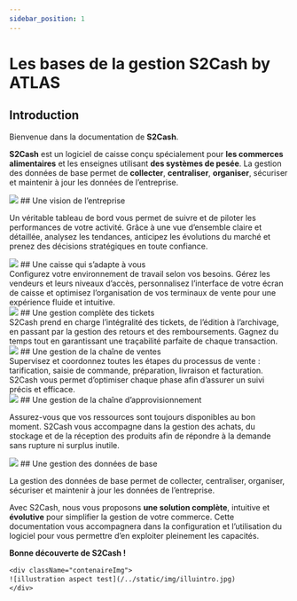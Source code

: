 ```yaml
---
sidebar_position: 1
---
```


# Les bases de la gestion S2Cash by ATLAS

## Introduction


Bienvenue dans la documentation de **S2Cash**.

**S2Cash** est un logiciel de caisse conçu spécialement pour **les commerces alimentaires** et les enseignes utilisant **des systèmes de pesée**.
La gestion des données de base permet de **collecter**, **centraliser**, **organiser**, sécuriser et maintenir à jour les données de l’entreprise.





<div className="h2withlogo">
<img className="logoImg" src="/img/logo/__1.svg" /> 
## Une vision de l’entreprise
</div>

Un véritable tableau de bord vous permet de suivre et de piloter les performances de votre activité. Grâce à une vue d’ensemble claire et détaillée, analysez les tendances, anticipez les évolutions du marché et prenez des décisions stratégiques en toute confiance.




<div className="h2withlogo">
<img className="logoImg" src="/img/logo/__2.svg" /> 
## Une caisse qui s’adapte à vous
</div>
Configurez votre environnement de travail selon vos besoins. Gérez les vendeurs et leurs niveaux d’accès, personnalisez l’interface de votre écran de caisse et optimisez l’organisation de vos terminaux de vente pour une expérience fluide et intuitive.





<div className="h2withlogo">
<img className="logoImg" src="/img/logo/__3.svg" /> 
## Une gestion complète des tickets
</div>
S2Cash prend en charge l’intégralité des tickets, de l’édition à l’archivage, en passant par la gestion des retours et des remboursements. Gagnez du temps tout en garantissant une traçabilité parfaite de chaque transaction.





<div className="h2withlogo">
<img className="logoImg" src="/img/logo/__4.svg" /> 
## Une gestion de la chaîne de ventes
</div>
Supervisez et coordonnez toutes les étapes du processus de vente : tarification, saisie de commande, préparation, livraison et facturation. S2Cash vous permet d’optimiser chaque phase afin d’assurer un suivi précis et efficace.





<div className="h2withlogo">
<img className="logoImg" src="/img/logo/__5.svg" /> 
## Une gestion de la chaîne d’approvisionnement
</div>


Assurez-vous que vos ressources sont toujours disponibles au bon moment. S2Cash vous accompagne dans la gestion des achats, du stockage et de la réception des produits afin de répondre à la demande sans rupture ni surplus inutile.




<div className="h2withlogo">
<img className="logoImg" src="/img/logo/__6.svg" /> 
## Une gestion des données de base
</div>

La gestion des données de base permet de collecter, centraliser, organiser, sécuriser et maintenir à jour les données de l’entreprise.



Avec S2Cash, nous vous proposons **une solution complète**, intuitive et **évolutive** pour simplifier la gestion de votre commerce. Cette documentation vous accompagnera dans la configuration et l’utilisation du logiciel pour vous permettre d’en exploiter pleinement les capacités.

**Bonne découverte de S2Cash !**

    <div className="contenaireImg">
    ![illustration aspect test](/../static/img/illuintro.jpg)
    </div>

